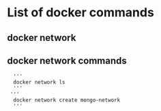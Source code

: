 # List of docker commands 

## docker network 

## docker network commands
      '''
      docker network ls  
      '''
     '''
      docker network create mongo-network  
      '''
